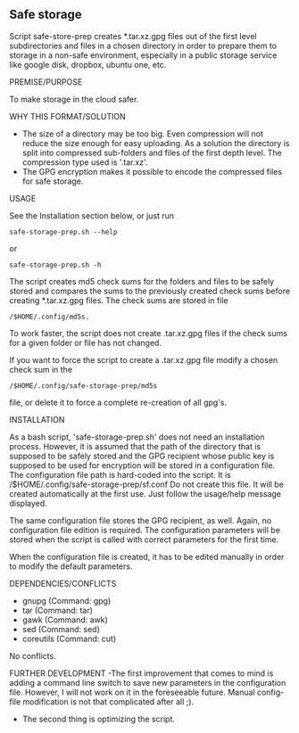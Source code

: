 Safe storage
------------

Script safe-store-prep creates \*.tar.xz.gpg files out of the first level subdirectories and files in a chosen directory in order to prepare them to storage in a non-safe environment, especially in a public storage service like google disk, dropbox, ubuntu one, etc.


PREMISE/PURPOSE

To make storage in the cloud safer.


WHY THIS FORMAT/SOLUTION
- The size of a directory may be too big. Even compression will not reduce the size enough for easy uploading. As a solution the directory is split into compressed sub-folders and files of the first depth level. The compression type used is '.tar.xz'.
- The GPG encryption makes it possible to encode the compressed files for safe storage.


USAGE

See the Installation section below, or just run

	safe-storage-prep.sh --help

or

	safe-storage-prep.sh -h

The script creates md5 check sums for the folders and files to be safely stored and compares the sums to the previously created check sums before creating \*.tar.xz.gpg files. The check sums are stored in file 

	/$HOME/.config/md5s.

To work faster, the script does not create .tar.xz.gpg files if the check sums for a given folder or file has not changed.

If you want to force the script to create a .tar.xz.gpg file modify a chosen check sum in the

	/$HOME/.config/safe-storage-prep/md5s 

file, or delete it to force a complete re-creation of all gpg's.


INSTALLATION

As a bash script, 'safe-storage-prep.sh' does not need an installation process. However, it is assumed that the path of the directory that is supposed to be safely stored and the GPG recipient whose public key is supposed to be used for encryption will be stored in a configuration file.
	The configuration file path is hard-coded into the script. It is
	/$HOME/.config/safe-storage-prep/sf.conf
Do not create this file. It will be created automatically at the first use. Just follow the usage/help message displayed.

The same configuration file stores the GPG recipient, as well. Again, no configuration file edition is required. The configuration parameters will be stored when the script is called with correct parameters for the first time.

When the configuration file is created, it has to be edited manually in order to modify the default parameters.


DEPENDENCIES/CONFLICTS
- gnupg 	(Command: gpg)
- tar 	(Command: tar)
- gawk 	(Command: awk)
- sed 	(Command: sed)
- coreutils 	(Command: cut)

No conflicts.


FURTHER DEVELOPMENT
-The first improvement that comes to mind is adding a command line switch to save new parameters in the configuration file. However, I will not work on it in the foreseeable future. Manual config-file modification is not that complicated after all ;).
- The second thing is optimizing the script.

